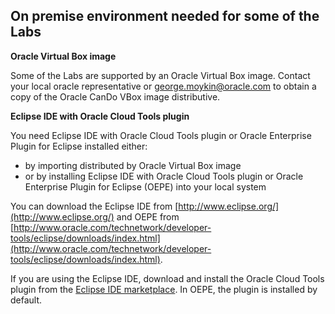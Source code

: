 ## On premise environment needed for some of the Labs ##

**Oracle Virtual Box image**

Some of the Labs are supported by an Oracle Virtual Box image. 
Contact your local oracle representative or george.moykin@oracle.com to obtain a copy of the Oracle CanDo VBox image distributive.

**Eclipse IDE with Oracle Cloud Tools plugin**

You need Eclipse IDE with Oracle Cloud Tools plugin or Oracle Enterprise Plugin for Eclipse installed either:
+ by importing distributed by Oracle Virtual Box image
+ or by installing Eclipse IDE with Oracle Cloud Tools plugin or Oracle Enterprise Plugin for Eclipse (OEPE) into your local system

You can download the Eclipse IDE from [http://www.eclipse.org/](http://www.eclipse.org/) and OEPE from [http://www.oracle.com/technetwork/developer-tools/eclipse/downloads/index.html](http://www.oracle.com/technetwork/developer-tools/eclipse/downloads/index.html).

If you are using the Eclipse IDE, download and install the Oracle Cloud Tools plugin from the [Eclipse IDE marketplace](https://marketplace.eclipse.org/content/oracle-cloud-tools). In OEPE, the plugin is installed by default.
